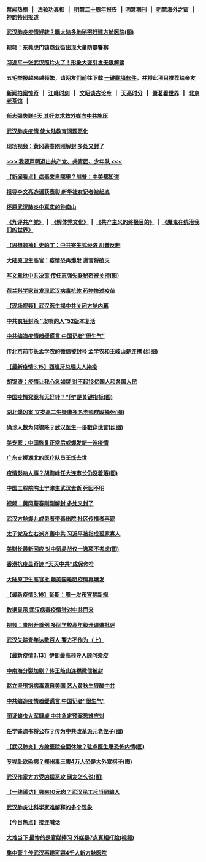 #### [禁闻热榜](热点新闻.md?=0)  &nbsp;&nbsp;|&nbsp;&nbsp; [法轮功真相](https://github.com/gfw-breaker/truth/blob/master/README.md?=0) &nbsp;&nbsp;|&nbsp;&nbsp; [明慧二十周年报告](https://github.com/gfw-breaker/mh-reports/blob/master/README.md?=0) &nbsp;&nbsp;|&nbsp;&nbsp;[明慧期刊](https://github.com/gfw-breaker/mh-qikan) &nbsp;&nbsp;|&nbsp;&nbsp; [明慧海外之窗](https://github.com/gfw-breaker/mh-news/blob/master/README.md?=0) &nbsp;&nbsp;|&nbsp;&nbsp; [神韵特别报道](https://github.com/gfw-breaker/mh-news/blob/master/shenyun.md?=0)
#### [ 武汉肺炎疫情好转？曝大陆多地秘密赶建方舱医院(图)](https://github.com/gfw-breaker/banned-news/blob/master/pages/p1/926240.md)
#### [ 视频：东莞虎门镇商业街出现大量防暴警察](https://github.com/gfw-breaker/banned-news/blob/master/pages/nsc413/n11941017.md)
#### [ 习近平一张武汉照片火了！形象大变引发无限解读](https://github.com/gfw-breaker/banned-news/blob/master/pages/prog1138/a102797754.md)
#### 五毛举报越来越频繁，请网友们前往下载 [一键翻墙软件](https://github.com/gfw-breaker/ssr-accounts)，并将此项目推荐给亲友
#### [新闻拍案惊奇](https://github.com/gfw-breaker/banned-news/blob/master/pages/link4.md) &nbsp;&nbsp;|&nbsp;&nbsp; [江峰时刻](https://github.com/gfw-breaker/banned-news/blob/master/pages/link4.md) &nbsp;&nbsp;|&nbsp;&nbsp; [文昭谈古论今](https://github.com/gfw-breaker/banned-news/blob/master/pages/link4.md) &nbsp;&nbsp;|&nbsp;&nbsp; [天亮时分](https://github.com/gfw-breaker/banned-news/blob/master/pages/link4.md) &nbsp;&nbsp;|&nbsp;&nbsp; [萧茗看世界](https://github.com/gfw-breaker/banned-news/blob/master/pages/link4.md) &nbsp;&nbsp;|&nbsp;&nbsp; [北京老茶馆](https://github.com/gfw-breaker/banned-news/blob/master/pages/link4.md) &nbsp;&nbsp;|&nbsp;&nbsp; 
#### [ 任志强失联4天 其好友求救外媒向中共施压](https://github.com/gfw-breaker/banned-news/blob/master/pages/nsc413/n11942675.md)
#### [ 武汉肺炎疫情 使大陆教育问题恶化](https://github.com/gfw-breaker/banned-news/blob/master/pages/nsc413/n11941686.md)
#### [ 现场视频：黄冈蕲春刚刚解封 多处又封了](https://github.com/gfw-breaker/banned-news/blob/master/pages/nf4514/n11941108.md)
#### [>>> 我要声明退出共产党、共青团、少年队 <<<](https://github.com/begood0513/goodnews/blob/master/quit/letter.md) 
#### [ 【新闻看点】病毒来自哪里？川普：中美都知道](https://github.com/gfw-breaker/banned-news/blob/master/pages/nsc413/n11940769.md)
#### [ 报导李文亮造谣获表彰 新华社女记者被起底](https://github.com/gfw-breaker/banned-news/blob/master/pages/nf4514/n11939689.md)
#### [ 还原武汉肺炎中真实的钟南山](https://github.com/gfw-breaker/banned-news/blob/master/pages/nf4514/n11938593.md)
#### [《九评共产党》](https://github.com/begood0513/9ping.md/blob/master/README.md) &nbsp;|&nbsp; [《解体党文化》](../../../../jtdwh.md/blob/master/README.md)  &nbsp;|&nbsp; [《共产主义的终极目的》](../../../../gczydzjmd.md/blob/master/README.md) &nbsp;|&nbsp; [《魔鬼在统治我们的世界》](../../../../mgztzwmdsj.md/blob/master/README.md) 
#### [ 【思想领袖】史帕丁：中共寄生式经济 川普反制](https://github.com/gfw-breaker/banned-news/blob/master/pages/nf4514/n11805341.md)
#### [ 大陆原卫生高官：疫情恐再爆发 谎言将破灭](https://github.com/gfw-breaker/banned-news/blob/master/pages/nf4514/n11942229.md)
#### [ 写文章批中共决策 传任志强失联秘密被关押(图)](https://github.com/gfw-breaker/banned-news/blob/master/pages/p1/926289.md)
#### [ 荷兰科学家首发现武汉病毒抗体 药物快过疫苗](https://github.com/gfw-breaker/banned-news/blob/master/pages/nsc413/n11940920.md)
#### [ 【现场视频】武汉医生揭中共关闭方舱内幕](https://github.com/gfw-breaker/banned-news/blob/master/pages/nf4514/n11943071.md)
#### [ 中共疯狂封杀 “发哨的人”52版本复活](https://github.com/gfw-breaker/banned-news/blob/master/pages/nsc413/n11941306.md)
#### [ 中共编造疫情趋缓谎言 中国记者“很生气”](https://github.com/gfw-breaker/banned-news/blob/master/pages/nf4514/n11940605.md)
#### [ 传北京前市长孟学农的微信被封号 孟学农和王岐山是连襟 (组图)](https://github.com/gfw-breaker/banned-news/blob/master/pages/p2/926296.md)
#### [ 【最新疫情3.15】西班牙总理夫人染疫](https://github.com/gfw-breaker/banned-news/blob/master/pages/nf4514/n11940988.md)
#### [ 胡锦涛：疫情让我心急如焚 对不起13亿国人和各国人民](https://github.com/gfw-breaker/banned-news/blob/master/pages/prog1138/a102798538.md)
#### [ 中国疫情究竟有无好转？“他”是关键指标(图)](https://github.com/gfw-breaker/banned-news/blob/master/pages/p1/926347.md)
#### [ 湖北爆凶案 17岁高二生疑遭多名老师群殴捅死(图)](https://github.com/gfw-breaker/banned-news/blob/master/pages/p1/926277.md)
#### [ 确诊人数为何骤降？武汉医生一语戳穿谎言(组图)](https://github.com/gfw-breaker/banned-news/blob/master/pages/p1/926329.md)
#### [ 美专家：中国恢复正常后或爆发新一波疫情](https://github.com/gfw-breaker/banned-news/blob/master/pages/nsc413/n11943151.md)
#### [ 广东支援湖北的医疗队员王烁去世](https://github.com/gfw-breaker/banned-news/blob/master/pages/nsc413/n11940455.md)
#### [ 疫情影响人事？胡海峰任大连市长仍没着落(图)](https://github.com/gfw-breaker/banned-news/blob/master/pages/p2/926224.md)
#### [ 中国工程院院士宁津生武汉去逝 死因不明](https://github.com/gfw-breaker/banned-news/blob/master/pages/nsc413/n11942719.md)
#### [ 视频：黄冈蕲春刚刚解封 多处又封了](https://github.com/gfw-breaker/banned-news/blob/master/pages/nsc413/n11941108.md)
#### [ 武汉方舱爆九成患者带毒出院 社区传播者再现](https://github.com/gfw-breaker/banned-news/blob/master/pages/nsc413/n11940407.md)
#### [ 太子党及左右派齐轰中共 习近平被指成孤家寡人](https://github.com/gfw-breaker/banned-news/blob/master/pages/prog1138/a102797317.md)
#### [ 美财长最新回应 对中贸易战仅一选项不考虑(图)](https://github.com/gfw-breaker/banned-news/blob/master/pages/p5/926264.md)
#### [ 香港抗疫显奇迹 “天灭中共”成保命符](https://github.com/gfw-breaker/banned-news/blob/master/pages/nf4514/n11942593.md)
#### [ 大陆原卫生高官批 赖美国难阻疫情再爆发](https://github.com/gfw-breaker/banned-news/blob/master/pages/nsc413/n11942229.md)
#### [ 【最新疫情3.16】彭斯：周一发布宵禁新规](https://github.com/gfw-breaker/banned-news/blob/master/pages/nf4514/n11942860.md)
#### [ 数据显示 武汉病毒疫情针对中共而来](https://github.com/gfw-breaker/banned-news/blob/master/pages/nf4514/n11940697.md)
#### [ 视频：贵阳开首例 多间学校高年级开课遭批评](https://github.com/gfw-breaker/banned-news/blob/master/pages/nsc413/n11941987.md)
#### [ 武汉失踪青年达数百人 警方不作为（上）](https://github.com/gfw-breaker/banned-news/blob/master/pages/nf4514/n11939304.md)
#### [ 【最新疫情3.13】伊朗最高领导人顾问染疫](https://github.com/gfw-breaker/banned-news/blob/master/pages/nf4514/n11936755.md)
#### [ 中南海分裂加剧？传王岐山连襟微信被封](https://github.com/gfw-breaker/banned-news/blob/master/pages/prog1138/a102800515.md)
#### [ 赵立坚甩锅病毒源自美国 艺人黄秋生狠酸中共](https://github.com/gfw-breaker/banned-news/blob/master/pages/nsc413/n11942589.md)
#### [ 中共编造疫情趋缓谎言 中国记者“很生气”](https://github.com/gfw-breaker/banned-news/blob/master/pages/nsc413/n11940605.md)
#### [ 图证蝗虫大军肆虐 中共急定预案恐难应对](https://github.com/gfw-breaker/banned-news/blob/master/pages/nf4514/n11942373.md)
#### [ 任学锋遗书将公布？传为中共改革派元老侄子(图)](https://github.com/gfw-breaker/banned-news/blob/master/pages/p2/926226.md)
#### [ 【武汉肺炎】方舱医院全面休舱？驻点医生曝恐怖内情(图)](https://github.com/gfw-breaker/banned-news/blob/master/pages/p1/926356.md)
#### [ 专程赴欧染病？郑州毒王害4万人恐是大外宣棋子(图)](https://github.com/gfw-breaker/banned-news/blob/master/pages/p1/926341.md)
#### [ 武汉作家方方受凶猛恶攻 网友怎么说(图)](https://github.com/gfw-breaker/banned-news/blob/master/pages/p1/926278.md)
#### [ 【一线采访】哪来10元肉？武汉民工斥当局骗人](https://github.com/gfw-breaker/banned-news/blob/master/pages/nsc413/n11941476.md)
#### [ 武汉肺炎让科学家难解释的多个现象](https://github.com/gfw-breaker/banned-news/blob/master/pages/nf4514/n11938553.md)
#### [ 【今日热点】接连喊话](https://github.com/gfw-breaker/banned-news/blob/master/pages/prog204/a102800110.md)
#### [ 大难当下 最惨的是官媒捧习 外媒暴7点真相打脸(视频)](https://github.com/gfw-breaker/banned-news/blob/master/pages/p1/926333.md)
#### [ 集中营？传武汉再建可容4千人新方舱医院](https://github.com/gfw-breaker/banned-news/blob/master/pages/nsc413/n11942656.md)
